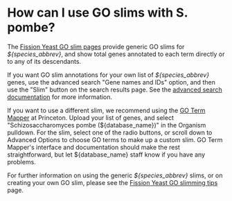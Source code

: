 # How can I use GO slims with S. pombe?
<!-- pombase_categories: Genome statistics and lists,Tools and resources,Using ontologies -->

The [Fission Yeast GO slim pages](documentation/pombase-go-slim-documentation)
provide generic GO slims for *${species_abbrev}*, and show total genes
annotated to each term directly or to any of its descendants.

If you want GO slim annotations for your own list of *${species_abbrev}* genes,
use the advanced search "Gene names and IDs" option, and then use the "Slim"
button on the search results page. See the [advanced search
documentation](documentation/advanced-search) for more information.

If you want to use a different slim, we recommend using the [GO Term
Mapper](http://go.princeton.edu/cgi-bin/GOTermMapper) at Princeton.
Upload your list of genes, and select "Schizosaccharomyces pombe
(${database_name})" in the Organism pulldown. For the slim, select one of the
radio buttons, or scroll down to Advanced Options to choose GO terms
to make up a custom slim. GO Term Mapper's interface and documentation
should make the rest straightforward, but let ${database_name} staff know if
you have any problems.

For further information on using the generic *${species_abbrev}* slims, or on
creating your own GO slim, please see the [Fission Yeast GO slimming tips](/browse-curation/fission-yeast-go-slimming-tips) page.

